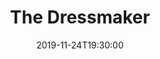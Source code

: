 ---
layout: screening

date: 2019-11-24T19:30:00
location: 03 MS 01

title: The Dressmaker
year: 2015
runtime: 1h 58m
backdrop: /uploads/dressmaker-backdrop.jpg
poster: /uploads/dressmaker-poster.jpg
trailer: https://www.youtube.com/watch?v=hyLrIq_ZHDA
overview: In 1950s Australia, beautiful, talented dressmaker Tilly returns to her tiny hometown to right wrongs from her past. As she tries to reconcile with her mother, she starts to fall in love while transforming the fashion of the town.
genres:
  - Drama
director: Jocelyn Moorhouse
cast:
  - Kate Winslet
  - Liam Hemsworth
  - Caroline Goodall
---